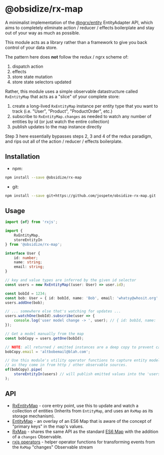 # @obsidize/rx-map

A minimalist implementation of the [@ngrx/entity](https://ngrx.io/api/entity) EntityAdapter API, 
which aims to completely eliminate action / reducer / effects boilerplate and stay out of your way as much as possible.

This module acts as a library rather than a framework to give you back control of your data store.

The pattern here does **not** follow the redux / ngrx scheme of:

1. dispatch action
2. effects
3. store state mutation
4. store state selectors updated

Rather, this module uses a simple observable datastructure called ```RxEntityMap``` that acts as a "slice" of your complete store:

1. create a long-lived ```RxEntityMap``` instance per entity type that you want to track (i.e. "User", "Product", "ProductOrder", etc.)
2. subscribe to ```RxEntityMap.changes``` as needed to watch any number of entities by id (or just watch the entire collection)
3. publish updates to the map instance directly

Step 3 here essentially bypasses steps 2, 3 and 4 of the redux paradigm, and rips out all of the action / reducer / effects boilerplate.

## Installation

- npm:

```bash
npm install --save @obsidize/rx-map
```

- git:

```bash
npm install --save git+https://github.com/jospete/obsidize-rx-map.git
```

## Usage

```typescript
import {of} from 'rxjs';

import {
	RxEntityMap, 
	storeEntityIn
} from '@obsidize/rx-map';

interface User {
	id: number;
	name: string;
	email: string;
}

// key and value types are inferred by the given id selector
const users = new RxEntityMap((user: User) => user.id);

const bobId = 1234;
const bob: User = { id: bobId, name: 'Bob', email: 'whatsy@whosit.org' };
users.addOne(bob);

// ... somewhere else that's watching for updates ...
users.watchOne(bobId).subscribe(user => {
	console.log('user model change -> ', user); // { id: bobId, name: 'Bob', email: 'whatsy@whosit.org' }
});

// Get a model manually from the map
const bobCopy = users.getOne(bobId);

// NOTE: all returned / emitted instances are a deep copy to prevent callers from bypassing change detection
bobCopy.email = 'altbobemail@blah.com';

// Use this module's utility operator functions to capture entity models 
// as they come in from http / other observable sources.
of(bobCopy).pipe(
	storeEntityIn(users) // will publish emitted values into the 'users' map by side-effect
);
```

## API

- [RxEntityMap](https://github.com/jospete/obsidize-rx-map/blob/master/src/rx-entity-map.ts) - core entry point, use this to update and watch a collection of entities (Inherits from ```EntityMap```, and uses an ```RxMap``` as its storage mechanism).
- [EntityMap](https://github.com/jospete/obsidize-rx-map/blob/master/src/entity-map.ts) - an overlay of an ES6 Map that is aware of the concept of "primary keys" in the map's values.
- [RxMap](https://github.com/jospete/obsidize-rx-map/blob/master/src/rx-map.ts) - shares the same API as the standard [ES6 Map](https://developer.mozilla.org/en-US/docs/Web/JavaScript/Reference/Global_Objects/Map) with the addition of a ```changes``` Observable.
- [rxjs operators](https://github.com/jospete/obsidize-rx-map/blob/master/src/operators.ts) - helper operator functions for transforming events from the ```RxMap``` "changes" Observable stream